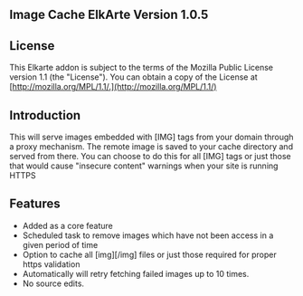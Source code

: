 ## Image Cache ElkArte Version 1.0.5

## License
This Elkarte addon is subject to the terms of the Mozilla Public License version 1.1 (the "License"). You can obtain a copy of the License at [http://mozilla.org/MPL/1.1/.](http://mozilla.org/MPL/1.1/)

## Introduction
This will serve images embedded with [IMG] tags from your domain through a proxy mechanism. The remote image is saved to your cache directory and served from there. You can choose to do this for all [IMG] tags or just those that would cause "insecure content" warnings when your site is running HTTPS

## Features
  - Added as a core feature
  - Scheduled task to remove images which have not been access in a given period of time
  - Option to cache all [img][/img] files or just those required for proper https validation
  - Automatically will retry fetching failed images up to 10 times.
  - No source edits.

